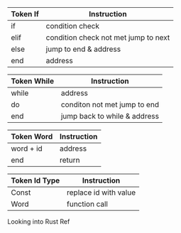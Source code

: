 Token If      | Instruction
--------------|------------
if            | condition check
elif          | condition check not met jump to next
else          | jump to end & address
end           | address

Token While   | Instruction
--------------|------------
while         | address
do            | conditon not met jump to end
end           | jump back to while & address


Token Word    | Instruction
--------------|------------
word + id     | address
end           | return

Token Id Type | Instruction
--------------|------------
Const         | replace id with value
Word          | function call



Looking into Rust Ref
